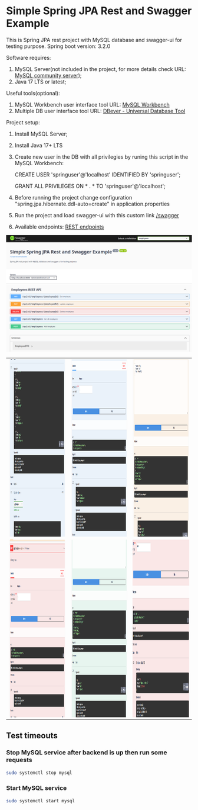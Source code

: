 # Simple Spring JPA Rest and Swagger Example

This is Spring JPA rest project with MySQL database and swagger-ui for testing purpose.
Spring boot version: 3.2.0

Software requires: 
1. MySQL Server(not included in the project, for more details check URL: [MySQL community server](https://dev.mysql.com/downloads/mysql));
2. Java 17 LTS or latest;

Useful tools(optional):
1. MySQL Workbench user interface tool URL: [MySQL Workbench](https://dev.mysql.com/downloads/workbench)
2. Multiple DB user interface tool URL: [DBever - Universal Database Tool](https://dbeaver.io/download)

Project setup:

1. Install MySQL Server;
2. Install Java 17+ LTS
3. Create new user in the DB with all privilegies by runing this script in the MySQL Workbench:

	CREATE USER 'springuser'@'localhost' IDENTIFIED BY 'springuser';

	GRANT ALL PRIVILEGES ON * . * TO 'springuser'@'localhost';

4. Before running the project change configuration "spring.jpa.hibernate.ddl-auto=create" in application.properties
5. Run the project and load swagger-ui with this custom link [/swagger](http://localhost:8080/swagger)
6. Available endpoints: [REST endpoints](http://localhost:8080/api/v1/employees)

![Preview swagger-ui](images/Capture.PNG)

<table>
  <tr>
    <td><img src="images/Capture1.PNG" alt="swagger-ui" width=270 height=480></td>
    <td><img src="images/Capture2.PNG" alt="swagger-ui" width=270 height=480></td>
    <td><img src="images/Capture3.PNG" alt="swagger-ui" width=270 height=480></td>
  </tr>
  <tr>
    <td><img src="images/Capture4.PNG" alt="swagger-ui" width=270 height=480></td>
    <td><img src="images/Capture5.PNG" alt="swagger-ui" width=270 height=480></td>
    <td><img src="images/Capture6.PNG" alt="swagger-ui" width=270 height=480></td>
  </tr>
 </table>


## Test timeouts

### Stop MySQL service after backend is up then run some requests
```bash
sudo systemctl stop mysql
```

### Start MySQL service
```bash
sudo systemctl start mysql
```



